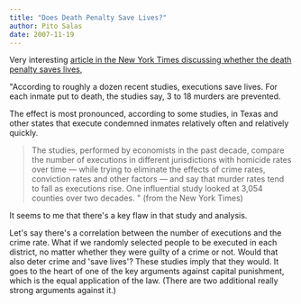 ```yaml
---
title: "Does Death Penalty Save Lives?"
author: Pito Salas
date: 2007-11-19
---
```




Very interesting [article in the New York Times discussing whether the death
penalty saves lives](<http://www.nytimes.com/2007/11/18/us/18deter.html>),

"According to roughly a dozen recent studies, executions save lives. For each
inmate put to death, the studies say, 3 to 18 murders are prevented.

The effect is most pronounced, according to some studies, in Texas and other
states that execute condemned inmates relatively often and relatively quickly.

> The studies, performed by economists in the past decade, compare the number
> of executions in different jurisdictions with homicide rates over time —
> while trying to eliminate the effects of crime rates, conviction rates and
> other factors — and say that murder rates tend to fall as executions rise.
> One influential study looked at 3,054 counties over two decades. " (from the
> New York Times)

It seems to me that there's a key flaw in that study and analysis.

Let's say there's a correlation between the number of executions and the crime
rate. What if we randomly selected people to be executed in each district, no
matter whether they were guilty of a crime or not. Would that also deter crime
and 'save lives'? These studies imply that they would. It goes to the heart of
one of the key arguments against capital punishment, which is the equal
application of the law. (There are two additional really strong arguments
against it.)


